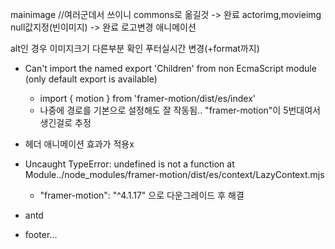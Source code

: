 mainimage //여러군데서 쓰이니 commons로 옮길것 -> 완료
actorimg,movieimg null값지정(빈이미지) -> 완료
로고변경
애니메이션

alt인 경우 이미지크기 다른부분 확인
푸터실시간 변경(+format까지)

- Can't import the named export 'Children' from non EcmaScript module (only default export is available)

  - import { motion } from 'framer-motion/dist/es/index'
  - 나중에 경로를 기본으로 설정해도 잘 작동됨.. "framer-motion"이 5번대여서 생긴걸로 추정

- 헤더 애니메이션 효과가 적용x

- Uncaught TypeError: undefined is not a function
  at Module../node_modules/framer-motion/dist/es/context/LazyContext.mjs

  - "framer-motion": "^4.1.17" 으로 다운그레이드 후 해결

- antd
- footer...
